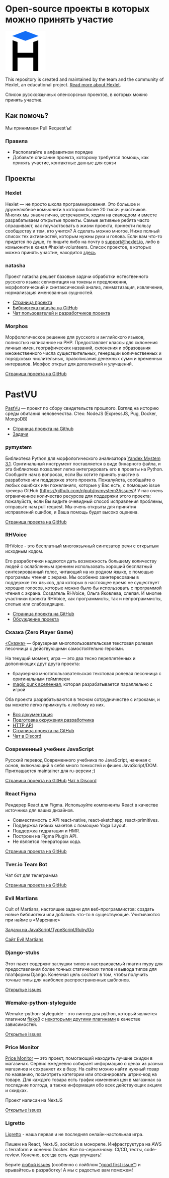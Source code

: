 # Open-source проекты в которых можно принять участие

[![Hexlet Ltd. logo](https://raw.githubusercontent.com/Hexlet/assets/master/images/hexlet_logo128.png)](https://hexlet.io/?utm_source=github&utm_medium=link&utm_campaign=ru-awesome-opensource)

This repository is created and maintained by the team and the community of Hexlet, an educational project. [Read more about Hexlet](https://hexlet.io/?utm_source=github&utm_medium=link&utm_campaign=ru-awesome-opensource).

Список русскоязычных опенсорсных проектов, в которых можно принять участие.

## Как помочь?

Мы принимаем Pull Request'ы!

### Правила

* Располагайте в алфавитном порядке
* Добавьте описание проекта, которому требуется помощь, как принять участие, контактные данные для связи

## Проекты

### Hexlet

Hexlet — не просто школа программирования. Это большое и дружелюбное комьюнити в котором более 20 тысяч участников. Многих мы знаем лично, встречаемся, ходим на скалодром и вместе разрабатываем открытые проекты. Самые активные ребята часто спрашивают, как поучаствовать в жизни проекта, принести пользу сообществу и тем, кто учится? А сделать можно многое. Ниже полный список тех активностей, которым нужны руки и голова. Если вам что-то придется по душе, то пишите либо на почту в support@hexlet.io, либо в комьюнити в канал #hexlet-volunteers. Список проектов, в которых можно принять участие, находится [здесь](https://guides.hexlet.io/how-to-be-a-helpful-for-the-hexlet-community/)

### natasha

Проект natasha решает базовые задачи обработки естественного русского языка: сегментация на токены и предложения, морфологический и синтаксический анализ, лемматизация, извлечение, нормализация именованных сущностей.

* [Страница проекта](https://natasha.github.io/)
* [Библиотека natasha на GitHub](https://github.com/natasha/natasha)
* [Чат пользователей и разработчиков проекта](https://telegram.me/natural_language_processing)

### Morphos

Морфологическое решение для русского и английского языков, полностью написанное на PHP. Предоставляет классы для склонения личных имен, географических названий, склонения и образования множественного числа существительных, генерации количественных и порядковых числительных, правописания денежных сумм и временных интервалов. Морфос открыт для дополнений и улучшений.

[Страница проекта на GitHub](https://github.com/wapmorgan/Morphos)

# PastVU

[PastVu](https://pastvu.com/) — проект по сбору свидетельств прошлого. Взгляд на историю среды обитания человечества. Стек: NodeJS (ExpressJS, Pug, Docker, MongoDB)

* [Страница проекта на Github](https://github.com/PastVu/pastvu)
* [Задачи](https://github.com/PastVu/pastvu/issues)

### pymystem

Библиотека Python для морфологического анализатора [Yandex Mystem 3.1](http://api.yandex.ru/mystem). Оригинальный инструмент поставляется в виде бинарного файла, и эта библиотека позволяет легко интегрировать его в проекты на Python. Сообщите нам в вопросах, если Вы хотите принять участие в разработке или поддержке этого проекта.
Пожалуйста, сообщайте о любых ошибках или пожеланиях, которые у Вас есть, с помощью issue трекера GitHub (https://github.com/nlpub/pymystem3/issues)! У нас очень ограниченное количество ресурсов для поддержки этого проекта: пожалуйста, если Вы видите очевидный способ исправления проблемы, отправьте нам pull request. Мы очень открыты для принятия исправлений ошибок, и Ваша помощь будет высоко оценена.

[Страница проекта на GitHub](https://github.com/nlpub/pymystem3)

### RHVoice

RHVoice - это бесплатный многоязычный синтезатор речи с открытым исходным кодом.

Его разработчики надеются дать возможность большему количеству людей с ослабленным зрением использовать хороший бесплатный синтезированный голос, читающий на их родном языке, с помощью программы чтения с экрана. Мы особенно заинтересованы в поддержке тех языков, для которых в настоящее время не существует хороших голосов, которые можно было бы использовать с программой чтения с экрана.
Создатель RHVoice, Ольга Яковлева, слепая. И многие участники проекта RHVoice, как программисты, так и непрограммисты, слепые или слабовидящие.

* [Страница проекта на GitHub](https://github.com/RHVoice/RHVoice)
* [Обсуждение проекта](https://github.com/RHVoice/RHVoice/discussions)

### Сказка (Zero Player Game)

[«Сказка»](http://the-tale.org) — браузерная многопользовательская текстовая ролевая песочница с действующими самостоятельно героями.

На текущий момент, игра — это два тесно переплетённых и дополняющих друг друга проекта:

* браузерная многопользовательская текстовая ролевая песочница с оригинальным геймплеем
* [magic punk вселенная](http://the-tale.org/folklore/posts/?tag_id=3), которая разрабатывается параллельно с игрой

Оба проекта разрабатываются в тесном сотрудничестве с игроками, и вы можете легко примкнуть к любому из них.

* [Вся документация](http://docs.the-tale.org)
* [Подготовка окружения разработчика](http://docs.the-tale.org/ru/latest/development/install.html)
* [HTTP API](http://docs.the-tale.org/ru/latest/external_api/index.html)
* [Страница проекта на GitHub](https://github.com/the-tale)
* [Чат в Discord](https://the-tale.org/chat)

### Современный учебник JavaScript

Русский перевод Современного учебника по JavaScript, начиная с основ, включающий в себя много тонкостей и фишек JavaScript/DOM.
Приглашается maintainer для ru-версии ;)

[Страница проекта на GitHub](https://github.com/javascript-tutorial/ru.javascript.info)
[Чат в Discord](https://discord.gg/X8yWNWpTQs)

### React Figma

Рендерер React для Figma. Используйте компоненты React в качестве источника для ваших дизайнов.

* Совместимость с API react-native, react-sketchapp, react-primitives.
* Поддержка гибких макетов с помощью Yoga Layout.
* Поддержка гидратации и HMR.
* Построен на Figma Plugin API.
* Не является генератором кода.

[Страница проекта на GitHub](https://github.com/react-figma/react-figma)

### Tver.io Team Bot

Чат бот для телеграмма

[Страница проекта на GitHub](https://github.com/tverio/tverio-team-bot)

### Evil Martians
Cult of Martians, настоящие задачи для веб-программистов: создать новые библиотеки или добавить что-то в существующие. Учитываются при найме в «Марсиане»

[Задачи на JavaScript/TypeScript/Ruby/Go](https://cultofmartians.com/)

[Сайт Evil Martians](https://evilmartians.com/)

### Django-stubs
Этот пакет содержит заглушки типов и настраиваемый плагин mypy для предоставления более точных статических типов и вывода типов для платформы Django. Конечная цель состоит в том, чтобы получить точные типы для наиболее распространенных шаблонов.

[Открытые issues](https://github.com/typeddjango/django-stubs/issues)


### Wemake-python-styleguide
Wemake-python-styleguide - это линтер для python, который является плагином [flake8](https://flake8.pycqa.org/en/latest/) с [некоторыми другими плагинами](https://wemake-python-styleguide.readthedocs.io/en/latest/pages/usage/violations/index.html#external-plugins) в качестве зависимостей.

[Открытые issues](https://github.com/wemake-services/wemake-python-styleguide/issues)


### Price Monitor
[Price Monitor](https://pricemonit.ru/) — это проект, помогающий находить лучшие скидки в магазинах. Сервис ежедневно собирает информацию о ценах из разных магазинов и сохраняет их в базу. На сайте можно найти нужный товар по названию, посмотреть категории или отсканировать штрих-код на товаре. Для каждого товара есть график изменения цен в магазинах за последние полгода, а также информация обо всех действующих акциях и скидках.

Проект написан на NextJS

[Открытые issues](https://github.com/Loskir/price-monitor-website-next/issues)

### Ligretto

[Ligretto](https://ligretto.app/) - наша первая и не последняя онлайн-настольная игра.

Пишем на React, NextJS, socket.io в монорепе. Инфраструктура на AWS с terraform и конечно Docker. Все по-серьезному: CI/CD, тесты, code-review. Конечно, всегда есть куда улучшать!

Берите [любой issues](https://github.com/MemeBattle/monorepo/issues) (особенно с лэйблом ["good first issue"](https://github.com/MemeBattle/monorepo/issues?q=is%3Aissue+is%3Aopen+label%3A%22good+first+issue%22)) и врывайтесь в разработку! А мы с радостью вам поможем!
